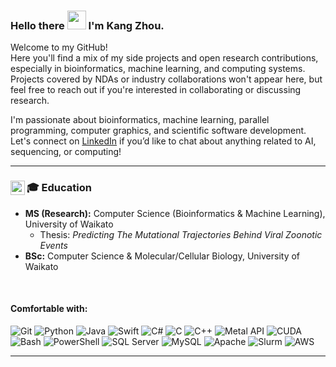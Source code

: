 <!-- Heading -->
### Hello there <img src="https://raw.githubusercontent.com/MartinHeinz/MartinHeinz/master/wave.gif" width="30px" /> I'm Kang Zhou.

<!-- <img src="https://upload.wikimedia.org/wikipedia/en/b/bd/University_of_Waikato_logo.svg" width="30px" align="left"> -->
<!-- <h4>Currently doing an MS (Research) in Computer Science</h4> -->

Welcome to my GitHub!  
Here you'll find a mix of my side projects and open research contributions, especially in bioinformatics, machine learning, and computing systems.  
Projects covered by NDAs or industry collaborations won't appear here, but feel free to reach out if you're interested in collaborating or discussing research.

I'm passionate about bioinformatics, machine learning, parallel programming, computer graphics, and scientific software development.  
Let's connect on [LinkedIn](https://www.linkedin.com/in/kang-zhou-aemon/) if you’d like to chat about anything related to AI, sequencing, or computing!

---

### <img src="https://upload.wikimedia.org/wikipedia/en/b/bd/University_of_Waikato_logo.svg" width="23px" align="left"> 🎓 Education
  - **MS (Research):** Computer Science (Bioinformatics & Machine Learning), University of Waikato  
    - Thesis: _Predicting The Mutational Trajectories Behind Viral Zoonotic Events_
  - **BSc:** Computer Science & Molecular/Cellular Biology, University of Waikato

<br>

#### Comfortable with:  
![Git](https://img.shields.io/badge/-GitHub-181717?style=flat-square&logo=github) ![Python](https://img.shields.io/badge/-Python-black?style=flat-square&logo=python) ![Java](https://img.shields.io/badge/-Java-E34A86?style=flat-square&logo=java) ![Swift](https://img.shields.io/badge/-Swift-FA7343?style=flat-square&logo=swift&logoColor=white) ![C#](https://img.shields.io/badge/-C%23-239120?style=flat-square&logo=csharp&logoColor=white) ![C](https://img.shields.io/badge/-C-00599C?style=flat-square&logo=c) ![C++](https://img.shields.io/badge/-C++-00599C?style=flat-square&logo=c%2B%2B) ![Metal API](https://img.shields.io/badge/-Metal%20API-000000?style=flat-square&logo=apple&logoColor=white) ![CUDA](https://img.shields.io/badge/-CUDA-ED1C24?style=flat-square&logo=nvidia&logoColor=white) ![Bash](https://img.shields.io/badge/-Bash-4EAA25?style=flat-square&logo=gnu-bash&logoColor=white) ![PowerShell](https://img.shields.io/badge/-PowerShell-0078D4?style=flat-square&logo=powershell) ![SQL Server](https://img.shields.io/badge/-SQL%20Server-CC2927?style=flat-square&logo=microsoft-sql-server) ![MySQL](https://img.shields.io/badge/-MySQL-black?style=flat-square&logo=mysql) ![Apache](https://img.shields.io/badge/-Apache-221D15?style=flat-square&logo=apache&logoColor=white) ![Slurm](https://img.shields.io/badge/-Slurm-0078D4?style=flat-square) ![AWS](https://img.shields.io/badge/-AWS-232F3E?style=flat-square&logo=amazonaws)

---

